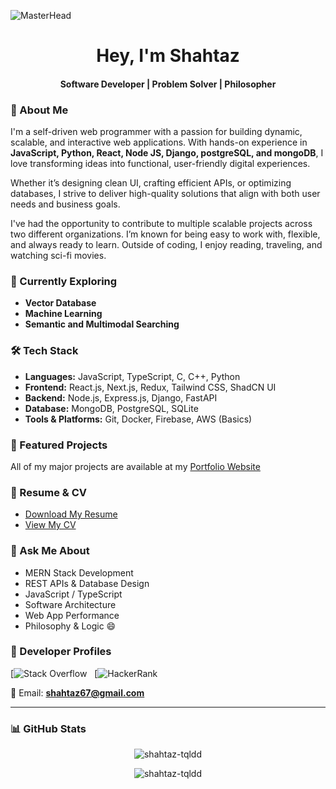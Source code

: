 ![MasterHead](https://res.cloudinary.com/dqyv780cz/image/upload/v1751217506/cover-min_kymtkj.jpg)

<h1 align="center">Hey, I'm Shahtaz</h1>
<h4 align="center">Software Developer | Problem Solver | Philosopher</h4>

### 👋 About Me

I'm a self-driven web programmer with a passion for building dynamic, scalable, and interactive web applications. With hands-on experience in **JavaScript, Python, React, Node JS, Django, postgreSQL, and mongoDB**, I love transforming ideas into functional, user-friendly digital experiences.

Whether it’s designing clean UI, crafting efficient APIs, or optimizing databases, I strive to deliver high-quality solutions that align with both user needs and business goals.

I've had the opportunity to contribute to multiple scalable projects across two different organizations. I’m known for being easy to work with, flexible, and always ready to learn. Outside of coding, I enjoy reading, traveling, and watching sci-fi movies.


### 🚀 Currently Exploring

- **Vector Database**
- **Machine Learning**
- **Semantic and Multimodal Searching**


### 🛠️ Tech Stack

- **Languages:** JavaScript, TypeScript, C, C++, Python
- **Frontend:** React.js, Next.js, Redux, Tailwind CSS, ShadCN UI
- **Backend:** Node.js, Express.js, Django, FastAPI
- **Database:** MongoDB, PostgreSQL, SQLite
- **Tools & Platforms:** Git, Docker, Firebase, AWS (Basics)
  

### 📂 Featured Projects

All of my major projects are available at my [Portfolio Website](https://shahtaz.dev/#projects)


### 📄 Resume & CV

- [Download My Resume](https://drive.google.com/file/d/1MyGInd-FpCx1nJwtJtLEOFpIECAGGhyI/view?usp=sharing)
- [View My CV](https://drive.google.com/file/d/1JuY8s0GFlqmSvGZwZ4KWu67Jo5W6tQN4/view?usp=sharing)
  

### 💬 Ask Me About

- MERN Stack Development
- REST APIs & Database Design
- JavaScript / TypeScript
- Software Architecture
- Web App Performance
- Philosophy & Logic 😄


### 🧠 Developer Profiles

[![Stack Overflow](https://stackoverflow.com/users/15849894/shahtaz-rahman) &nbsp;
[![HackerRank](https://www.hackerrank.com/shahtaz67)


📧 Email: **shahtaz67@gmail.com**

---

### 📊 GitHub Stats

<p align="center">
  <img src="https://github-readme-stats.vercel.app/api?username=shahtaz-tqldd&show_icons=true&locale=en" alt="shahtaz-tqldd" />
</p>

<p align="center">
  <img src="https://github-readme-streak-stats.herokuapp.com/?user=shahtaz-tqldd" alt="shahtaz-tqldd" />
</p>

